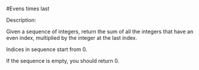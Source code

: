 #Evens times last

Description:

Given a sequence of integers, return the sum of all the integers that have an even index, multiplied by the integer at the last index.

Indices in sequence start from 0.

If the sequence is empty, you should return 0.

